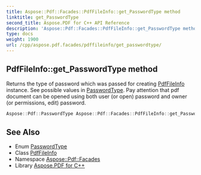 ```yaml
---
title: Aspose::Pdf::Facades::PdfFileInfo::get_PasswordType method
linktitle: get_PasswordType
second_title: Aspose.PDF for C++ API Reference
description: 'Aspose::Pdf::Facades::PdfFileInfo::get_PasswordType method. Returns the type of password which was passed for creating PdfFileInfo instance. See possible values in PasswordType. Pay attention that pdf document can be opened using both user (or open) password and owner (or permissions, edit) password in C++.'
type: docs
weight: 1900
url: /cpp/aspose.pdf.facades/pdffileinfo/get_passwordtype/
---
```

## PdfFileInfo::get_PasswordType method


Returns the type of password which was passed for creating [PdfFileInfo](../) instance. See possible values in [PasswordType](../../../aspose.pdf/passwordtype/). Pay attention that pdf document can be opened using both user (or open) password and owner (or permissions, edit) password.

```cpp
Aspose::Pdf::PasswordType Aspose::Pdf::Facades::PdfFileInfo::get_PasswordType()
```

## See Also

* Enum [PasswordType](../../../aspose.pdf/passwordtype/)
* Class [PdfFileInfo](../)
* Namespace [Aspose::Pdf::Facades](../../)
* Library [Aspose.PDF for C++](../../../)
